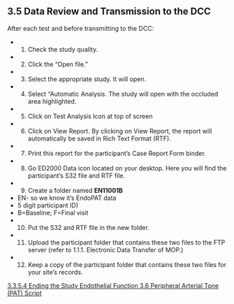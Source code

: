 ## 3.5 Data Review and Transmission to the DCC

After each test and before transmitting to the DCC:

* 1. Check the study quality.
* 2. Click the “Open file.”
* 3. Select the appropriate study. It will open.
* 4. Select “Automatic Analysis. The study will open with the occluded area highlighted.
* 5. Click on Test Analysis Icon at top of screen
* 6. Click on View Report.  By clicking on View Report, the report will automatically be saved in Rich Text Format (RTF).
* 7. Print this report for the participant’s Case Report Form binder. 
* 8. Go ED2000 Data icon located on your desktop.  Here  you will find the participant’s S32 file and RTF file.  
* 9. Create a folder named **EN11001B**
 * EN- so we know it’s EndoPAT data
 * 5 digit participant ID)
 * B=Baseline; F=Final visit
* 10. Put the S32 and RTF file in the new folder.
* 11. Upload the participant folder that contains these two files to the FTP server (refer to 1.1.1. Electronic Data Transfer of MOP.)
* 12. Keep a copy of the participant folder that contains these two files for your site’s records.


<div class="center">
<div class="btn-group">
  <a href=":pages_path:/manuals/endothelial-function/3-03-05-04-ending-the-study.md" class="btn btn-default">
    <span class="glyphicon glyphicon-chevron-left"></span>
    3.3.5.4 Ending the Study
  </a>

  <a href=":pages_path:/manuals/endothelial-function" class="btn btn-default">
    <span class="glyphicon glyphicon-chevron-up"></span>
    Endothelial Function
  </a>

  <a href=":pages_path:/manuals/endothelial-function/3-06-pat-script.md" class="btn btn-success">
    3.6 Peripheral Arterial Tone (PAT) Script
    <span class="glyphicon glyphicon-chevron-right"></span>
  </a>
</div>
</div>